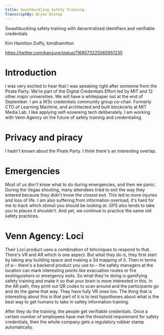 ```yaml
---
title: Swashbuckling Safety Training
TranscriptBy: Bryan Bishop
---
```


Swashbuckling safety training with decentralized identifiers and verifiable credentials

Kim Hamilton Duffy, kimdhamilton

<https://twitter.com/kanzure/status/1168573225065951235>

# Introduction

I was very excited to hear that I was speaking right after someone from the Pirate Party. We're part of the Digital Credentials Effort led by MIT and 12 other major universities. We will have a whitepaper out at the end of September. I am a W3c credentials community group co-chair. Formerly CTO of Learning Machine, and architected and built blockcerts at MIT Media Lab. I like applying self-sovereing tech deliberately. I am working with Venn Agency on the future of safety training and credentialing.

# Privacy and piracy

I hadn't known about the Pirate Party. I think there's an interesting overlap.

# Emergencies

Most of us don't know what to do during emergencies, and then we panic. During the Vegas shooting, many attendees tried to exit the way they entered because they didn't know the closest exit. This led to more injuries and loss of life. I am also suffering from information overload, it's hard for me to track which stimuli you should be looking at. GPS also tends to take you to places it shouldn't. And yet, we continue to practice the same old safety practices.

# Venn Agency: Loci

Their Loci product uses a combination of tehcniques to respond to that. There's VR and AR which is one aspect. But what they do is, they first start by taking any building space and making a 3d mapping of it. Then in terms of a-- there's a backend product you use to-- the safety managers at the location can mark interesting points like evacuation routes or fire exstinguishers or emergency exits. So what they're doing is gamifying safety training and make it so that your brain is more interested in this. In the AR path, they print out QR codes to scan around and the participants go and do the game that way. They have fully VR ones too. The thing that is interesting about this is that part of it is to test hypotheses about what is the best way to get humans to take in safety information training.

After they do the training, the people get verifiable credentials. Once a certain number of employees have met the threshold requirement for safety credentials, then the whole company gets a regulatory rubber stamp automatically.




